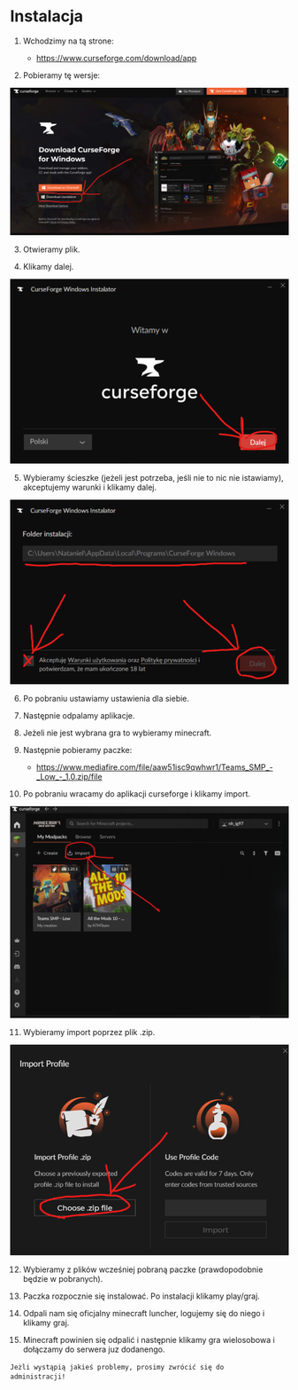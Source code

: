 # Instalacja

1. Wchodzimy na tą strone:
   - https://www.curseforge.com/download/app
     
2. Pobieramy tę wersje:
<img alt="Image" src="https://github.com/n2gh0st/Teams-SMP/blob/43cf6f6d3c4072be8c857400f621f1493f50e524/zdj/p1.png" />

3. Otwieramy plik.

4. Klikamy dalej.
<img alt="Image" src="https://github.com/n2gh0st/Teams-SMP/blob/43cf6f6d3c4072be8c857400f621f1493f50e524/zdj/p2.png" />

5. Wybieramy ścieszke (jeżeli jest potrzeba, jeśli nie to nic nie istawiamy), akceptujemy warunki i klikamy dalej.
<img alt="Image" src="https://github.com/n2gh0st/Teams-SMP/blob/43cf6f6d3c4072be8c857400f621f1493f50e524/zdj/p3.png" />

6. Po pobraniu ustawiamy ustawienia dla siebie.

7. Następnie odpalamy aplikacje.

8. Jeżeli nie jest wybrana gra to wybieramy minecraft.

9. Następnie pobieramy paczke:
   - https://www.mediafire.com/file/aaw51isc9qwhwr1/Teams_SMP_-_Low_-_1.0.zip/file

10. Po pobraniu wracamy do aplikacji curseforge i klikamy import.
<img alt="Image" src="https://github.com/n2gh0st/Teams-SMP/blob/0690f7fb0f31e3cbda176659c5996ed16d0edfae/zdj/p4.png" />

11. Wybieramy import poprzez plik .zip.
<img alt="Image" src="https://github.com/n2gh0st/Teams-SMP/blob/0690f7fb0f31e3cbda176659c5996ed16d0edfae/zdj/p5.png" />

12. Wybieramy z plików wcześniej pobraną paczke (prawdopodobnie będzie w pobranych).

13. Paczka rozpocznie się instalować. Po instalacji klikamy play/graj.

14. Odpali nam się oficjalny minecraft luncher, logujemy się do niego i klikamy graj.

15. Minecraft powinien się odpalić i następnie klikamy gra wielosobowa i dołączamy do serwera juz dodanengo.


<code>Jeżli wystąpią jakieś problemy, prosimy zwrócić się do administracji!</code>
